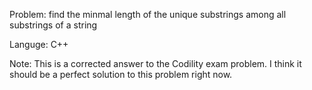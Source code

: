 Problem: find the minmal length of the unique substrings  among all substrings of a string

Languge: C++

Note: This is a corrected answer to the Codility exam problem. I think it should be a perfect solution to this problem right now. 
